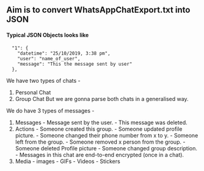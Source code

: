 ## Aim is to convert WhatsAppChatExport.txt into JSON

#### Typical JSON Objects looks like
```
  "1": {
    "datetime": "25/10/2019, 3:38 pm",
    "user": "name_of_user",
    "message": "This the message sent by user"
  },
```
We have two types of chats - 
  1. Personal Chat
  2. Group Chat
But we are gonna parse both chats in a generalised way.

We do have 3 types of messages - 
  1. Messages 
    - Message sent by the user.
    - This message was deleted.
  2. Actions
    - Someone created this group.
    - Someone updated profile picture.
    - Someone changed their phone number from x to y.
    - Someone left from the group.
    - Someone removed x person from the group.
    - Someone deleted Profile picture
    - Someone changed group description.
    - Messages in this chat are end-to-end encrypted (once in a chat).
  3. Media
    - images
    - GIFs
    - Videos
    - Stickers
